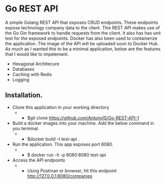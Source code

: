 # Go REST API
A simple Golang REST API that exposes CRUD endpoints. These endpoints expose technology company data to the client.
This REST API makes use of the Go Gin framework to handle requests from the client. It also has has unit test for the exposed endpoints.
Docker has also been used to containerize the application. The image of the API will be uploaded soon to Docker Hub.
As much as I wanted this to be a minimal application, below are the features that I would like to impelement.
* Hexagonal Architecure
* Databases
* Caching with Redis
* Logging


## Installation.
* Clone this application in your working directory
    * * $git clone https://github.com/AntonyIS/Go-REST-API-1
* Build a docker images into your machine. Add the below command in you terminal.
    * * $docker build -t test-api .
* Run the application. This app exposes port 8080. 
    * * $ docker run -it -p 8080:8080 test-api
* Access the API endpoints
    * * Using Postman or browser, hit this endpoint http://127.0.0.1:8080/companies

